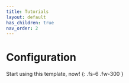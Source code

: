 ```yaml
---
title: Tutorials
layout: default
has_children: true
nav_order: 2
---
```


# Configuration

Start using this template, now!
{: .fs-6 .fw-300 }
